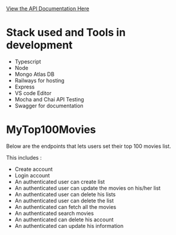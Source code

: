[View the API Documentation Here](https://mytop100movies-api-production.up.railway.app/api-docs)

# Stack used and Tools in development

- Typescript
- Node
- Mongo Atlas DB
- Railways for hosting
- Express
- VS code Editor
- Mocha and Chai API Testing
- Swagger for documentation

# MyTop100Movies

Below are the endpoints that lets users set their top 100 movies list.

This includes :

- Create account
- Login account
- An authenticated user can create list
- An authenticated user can update the movies on his/her list
- An authenticated user can delete his lists
- An authenticated user can delete the list
- An authenticated can fetch all the movies
- An authenticated search movies
- An authenticated can delete his account
- An authenticated can update his information